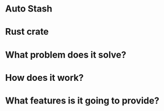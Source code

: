 # Auto Stash

# Rust crate

# What problem does it solve?

# How does it work?

# What features is it going to provide?
